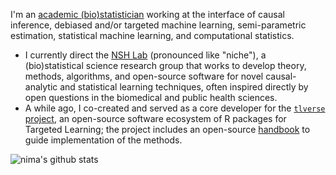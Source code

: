 I'm an [academic (bio)statistician](https://www.hsph.harvard.edu/profile/nima-s-hejazi/)
working at the interface of causal inference, debiased and/or targeted machine
learning, semi-parametric estimation, statistical machine learning, and
computational statistics.

- I currently direct the [NSH Lab](https://github.com/nshlab) (pronounced like
  "niche"), a (bio)statistical science research group that works to develop
  theory, methods, algorithms, and open-source software for novel causal-analytic
  and statistical learning techniques, often inspired directly by open questions
  in the biomedical and public health sciences.
- A while ago, I co-created and served as a core developer for the [`tlverse`
  project](https://github.com/tlverse), an open-source software ecosystem of
  R packages for Targeted Learning; the project includes an open-source
  [handbook](https://tlverse.org/tlverse-handbook) to guide implementation of
  the methods.

![nima's github stats](https://github-readme-stats.vercel.app/api?username=nhejazi&show_icons=true&count_private=true&theme=radical)
<!--
![](https://komarev.com/ghpvc/?username=nhejazi&color=blue)
-->

